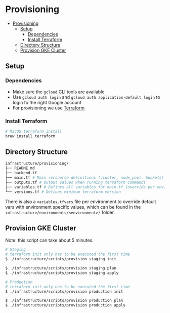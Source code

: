 # Provisioning

- [Provisioning](#provisioning)
  - [Setup](#setup)
    - [Dependencies](#dependencies)
    - [Install Terraform](#install-terraform)
  - [Directory Structure](#directory-structure)
  - [Provision GKE Cluster](#provision-gke-cluster)

## Setup

### Dependencies

- Make sure the `gcloud` CLI tools are available
- Use `gcloud auth login` and `gcloud auth application-default login` to login to the right Google account
- For provisioning we use [Terraform](https://www.terraform.io/)

### Install Terraform

```bash
# MacOS terraform install
brew install terraform
```

## Directory Structure

```bash
infrastructure/provisioning/
├── README.md
├── backend.tf
├── main.tf # Main rersource definitions (cluster, node_pool, buckets)
├── outputs.tf # Output values when running terraform commands
├── variables.tf # Defines all variables for main.tf (override per env)
└── versions.tf # Defines minimum terraform version
```

There is also a `variables.tfvars` file per environment to override default vars with environment specific values, which can be found in the `infrastructure/environments/<environment>/` folder.

## Provision GKE Cluster

Note: this script can take about 5 minutes.

```bash
# Staging
# terraform init only has to be executed the first time
$ ./infrastructure/scripts/provision staging init

$ ./infrastructure/scripts/provision staging plan
$ ./infrastructure/scripts/provision staging apply

# Production
# terraform init only has to be executed the first time
$ ./infrastructure/scripts/provision production init

$ ./infrastructure/scripts/provision production plan
$ ./infrastructure/scripts/provision production apply
```
